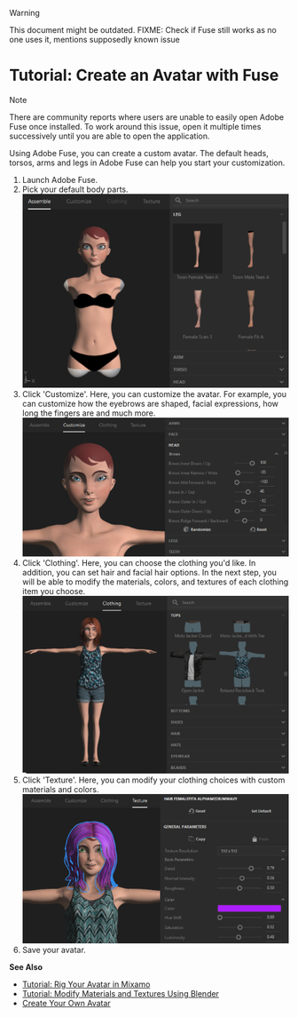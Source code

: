 <div class="admonition warning">
    <p class="admonition-title">Warning</p>
    <p>This document might be outdated. FIXME: Check if Fuse still works as no one uses it, mentions supposedly known issue</p>
</div>

# Tutorial: Create an Avatar with Fuse

<div class="admonition note">
    <p class="admonition-title">Note</p>
    <p>There are community reports where users are unable to easily open Adobe Fuse once installed. To work around this issue, open it multiple times successively until you are able to open the application.</p>
</div>

Using Adobe Fuse, you can create a custom avatar. The default heads, torsos, arms and legs in Adobe Fuse can help you start your customization.

1. Launch Adobe Fuse.
2. Pick your default body parts. ![](_images/fuse-assemble.png)
3. Click 'Customize'. Here, you can customize the avatar. For example, you can customize how the eyebrows are shaped, facial expressions, how long the fingers are and much more. ![](_images/fuse-customize.png)
4. Click 'Clothing'. Here, you can choose the clothing you'd like. In addition, you can set hair and facial hair options. In the next step, you will be able to modify the materials, colors, and textures of each clothing item you choose.![](_images/fuse-clothing.png)
5. Click 'Texture'. Here, you can modify your clothing choices with custom materials and colors. ![](_images/fuse-texture.png)
6. Save your avatar.

**See Also**

+ [Tutorial: Rig Your Avatar in Mixamo](mixamo-tutorial)
+ [Tutorial: Modify Materials and Textures Using Blender](blender-tutorial)
+ [Create Your Own Avatar](create-avatars)

